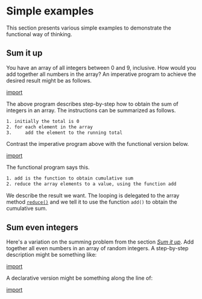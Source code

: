 # Simple examples

This section presents various simple examples to demonstrate the functional way
of thinking.

## Sum it up

You have an array of all integers between 0 and 9, inclusive. How would you add
together all numbers in the array? An imperative program to achieve the desired
result might be as follows.

[import](code/sum-imperative.js)

The above program describes step-by-step how to obtain the sum of integers in an
array. The instructions can be summarized as follows.

```sh
1. initially the total is 0
2. for each element in the array
3.     add the element to the running total
```

Contrast the imperative program above with the functional version below.

[import](code/sum-functional.js)

The functional program says this.

```sh
1. add is the function to obtain cumulative sum
2. reduce the array elements to a value, using the function add
```

We describe the result we want. The looping is delegated to the array method
[`reduce()`](https://developer.mozilla.org/en-US/docs/Web/JavaScript/Reference/Global_Objects/Array/reduce)
and we tell it to use the function `add()` to obtain the cumulative sum.

## Sum even integers

Here's a variation on the summing problem from the section
[_Sum it up_](simple-eg.md#sum-it-up). Add together all even numbers in an array
of random integers. A step-by-step description might be something like:

[import](code/ransum-imperative.js)

A declarative version might be something along the line of:

[import](code/ransum-functional.js)
